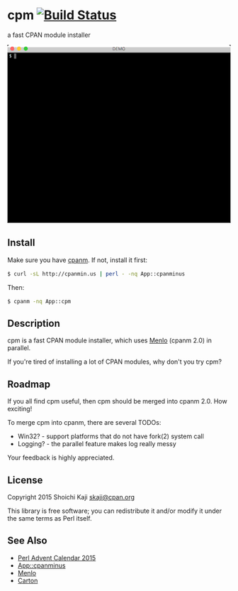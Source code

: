 # cpm [![Build Status](https://travis-ci.org/skaji/cpm.svg?branch=master)](https://travis-ci.org/skaji/cpm)

a fast CPAN module installer

![demo](xt/demo.gif)

## Install

Make sure you have [cpanm](https://github.com/miyagawa/cpanminus).
If not, install it first:

```sh
$ curl -sL http://cpanmin.us | perl - -nq App::cpanminus
```

Then:

```sh
$ cpanm -nq App::cpm
```

## Description

cpm is a fast CPAN module installer, which uses
[Menlo](https://metacpan.org/pod/Menlo) (cpanm 2.0) in parallel.

If you're tired of installing a lot of CPAN modules, why don't you try cpm?

## Roadmap

If you all find cpm useful,
then cpm should be merged into cpanm 2.0. How exciting!

To merge cpm into cpanm, there are several TODOs:

* Win32? - support platforms that do not have fork(2) system call
* Logging? - the parallel feature makes log really messy

Your feedback is highly appreciated.

## License

Copyright 2015 Shoichi Kaji <skaji@cpan.org>

This library is free software; you can redistribute it and/or modify
it under the same terms as Perl itself.

## See Also

* [Perl Advent Calendar 2015](http://www.perladvent.org/2015/2015-12-02.html)
* [App::cpanminus](https://metacpan.org/pod/App::cpanminus)
* [Menlo](https://metacpan.org/pod/Menlo)
* [Carton](https://metacpan.org/pod/Carton)
